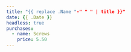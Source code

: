 ```yaml
---
title: "{{ replace .Name "-" " " | title }}"
date: {{ .Date }}
headless: true
purchases:
  - name: Screws
    price: 5.50
---
```

